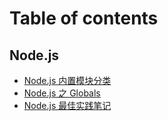 # Table of contents

## Node.js

- [Node.js 内置模块分类](node/Node.js内置模块分类.md)
- [Node.js 之 Globals](node/Node.js之Globals.md)
- [Node.js 最佳实践笔记](node/《Node.js最佳实践》笔记.md)

